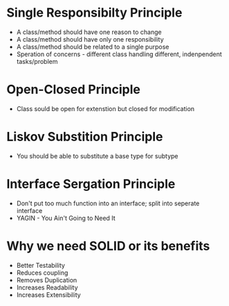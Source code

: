 # Single Responsibilty Principle
- A class/method should have one reason to change
- A class/method should have only one responsibility
- A class/method should be related to a single purpose
- Speration of concerns - different class handling different, indenpendent tasks/problem

# Open-Closed Principle
- Class sould be open for extenstion but closed for modification

# Liskov Substition Principle
- You should be able to substitute a base type for subtype

# Interface Sergation Principle
- Don't put too much function into an interface; split into seperate interface
- YAGIN - You Ain't Going to Need It


# Why we need SOLID or its benefits
- Better Testability
- Reduces coupling
- Removes Duplication
- Increases Readability
- Increases Extensibility
